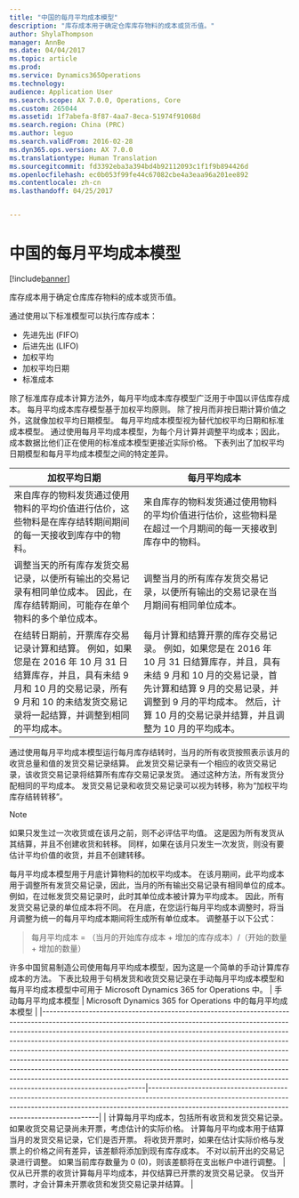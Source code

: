 ```yaml
---
title: "中国的每月平均成本模型"
description: "库存成本用于确定仓库库存物料的成本或货币值。"
author: ShylaThompson
manager: AnnBe
ms.date: 04/04/2017
ms.topic: article
ms.prod: 
ms.service: Dynamics365Operations
ms.technology: 
audience: Application User
ms.search.scope: AX 7.0.0, Operations, Core
ms.custom: 265044
ms.assetid: 1f7abefa-8f87-4aa7-8eca-51974f91068d
ms.search.region: China (PRC)
ms.author: leguo
ms.search.validFrom: 2016-02-28
ms.dyn365.ops.version: AX 7.0.0
ms.translationtype: Human Translation
ms.sourcegitcommit: fd3392eba3a394bd4b92112093c1f1f9b894426d
ms.openlocfilehash: ec0b053f99fe44c67082cbe4a3eaa96a201ee892
ms.contentlocale: zh-cn
ms.lasthandoff: 04/25/2017


---
```


# <a name="monthly-average-cost-model-for-china"></a>中国的每月平均成本模型

[!include[banner](../includes/banner.md)]


库存成本用于确定仓库库存物料的成本或货币值。

通过使用以下标准模型可以执行库存成本：
-   先进先出 (FIFO)
-   后进先出 (LIFO)
-   加权平均
-   加权平均日期
-   标准成本

除了标准库存成本计算方法外，每月平均成本库存模型广泛用于中国以评估库存成本。 每月平均成本库存模型基于加权平均原则。 除了按月而非按日期计算价值之外，这就像加权平均日期模型。 每月平均成本模型视为替代加权平均日期和标准成本模型。 通过使用每月平均成本模型，为每个月计算并调整平均成本；因此，成本数据比他们正在使用的标准成本模型更接近实际价格。 下表列出了加权平均日期模型和每月平均成本模型之间的特定差异。

| 加权平均日期                                                                                                                                                                                                                                                                                                                 | 每月平均成本                                                                                                                                                                                                                                                                                                                                                                                                        |
|---------------------------------------------------------------------------------------------------------------------------------------------------------------------------------------------------------------------------------------------------------------------------------------------------------------------------------------|-----------------------------------------------------------------------------------------------------------------------------------------------------------------------------------------------------------------------------------------------------------------------------------------------------------------------------------------------------------------------------------------------------------------------------|
| 来自库存的物料发货通过使用物料的平均价值进行估价，这些物料是在库存结转期间期间的每一天接收到库存中的物料。                                                                                                                                                                 | 来自库存的物料发货通过使用物料的平均价值进行估价，这些物料是在超过一个月期间的每一天接收到库存中的物料。                                                                                                                                                                                                                                                                               |
| 调整当天的所有库存发货交易记录，以便所有输出的交易记录有相同单位成本。 因此，在库存结转期间，可能存在单个物料的多个单位成本。                                                                                                                 | 调整当月的所有库存发货交易记录，以便所有输出的交易记录在当月期间有相同单位成本。                                                                                                                                                                                                                                                                                      |
| 在结转日期前，开票库存交易记录计算和结算。 例如，如果您是在 2016 年 10 月 31 日结算库存，并且，具有未结 9 月和 10 月的交易记录，所有 9 月和 10 的未结发货交易记录将一起结算，并调整到相同的平均成本。 | 每月计算和结算开票的库存交易记录。 例如，如果您是在 2016 年 10 月 31 日结算库存，并且，具有未结 9 月和 10 月的交易记录，首先计算和结算 9 月的交易记录，并调整到 9 月的平均成本。 然后，计算 10 月的交易记录并结算，并且调整为 10 月的平均成本。 |

通过使用每月平均成本模型运行每月库存结转时，当月的所有收货按照表示该月的收货总量和值的发货交易记录结算。 此发货交易记录有一个相应的收货交易记录，该收货交易记录将结算所有库存交易记录发货。 通过这种方法，所有发货分配相同的平均成本。 发货交易记录和收货交易记录可以视为转移，称为“加权平均库存结转转移”。

> [!NOTE]
> 如果只发生过一次收货或在该月之前，则不必评估平均值。 这是因为所有发货从其结算，并且不创建收货和转移。 同样，如果在该月只发生一次发货，则没有要估计平均价值的收货，并且不创建转移。


每月平均成本模型用于月底计算物料的加权平均成本。 在该月期间，此平均成本用于调整所有发货交易记录，因此，当月的所有输出交易记录有相同单位的成本。 例如，在过帐发货交易记录时，此时其单位成本被计算为平均成本。 因此，所有发货交易记录的单位成本将不同。 在月底，在您运行每月平均成本调整时，将当月调整为统一的每月平均成本期间将生成所有单位成本。 调整基于以下公式：

> 每月平均成本 = （当月的开始库存成本 + 增加的库存成本）/（开始的数量 + 增加的数量）


许多中国贸易制造公司使用每月平均成本模型，因为这是一个简单的手动计算库存成本的方法。 下表比较用于句柄发货和收货交易记录在手动每月平均成本模型和每月平均成本模型中可用于 Microsoft Dynamics 365 for Operations 中。
| 手动每月平均成本模型                                                                                                                                                                                                                                                                                                                                                                                                                                                                                                                                                                                                                                           | Microsoft Dynamics 365 for Operations 中的每月平均成本模型                                                                                                                                                        |
|-----------------------------------------------------------------------------------------------------------------------------------------------------------------------------------------------------------------------------------------------------------------------------------------------------------------------------------------------------------------------------------------------------------------------------------------------------------------------------------------------------------------------------------------------------------------------------------------------------------------------------------------------------------------------------|----------------------------------------------------------------------------------------------------------------------------------------------------------------------------------------------------------------------------|
| 计算每月平均成本，包括所有收货和发货交易记录。 如果收货交易记录尚未开票，考虑估计的实际价格。 计算每月平均成本用于结算当月的发货交易记录，它们是否开票。 将收货开票时，如果在估计实际价格与发票上的价格之间有差异，该差额将添加到现有库存成本。 不对以前开出的交易记录进行调整。 如果当前库存数量为 0 (0)，则该差额将在支出帐户中进行调整。 | 仅从已开票的收货计算每月平均成本，并仅结算已开票的发货交易记录。 仅当开票时，才会计算未开票收货和发货交易记录并结算。 |

 






